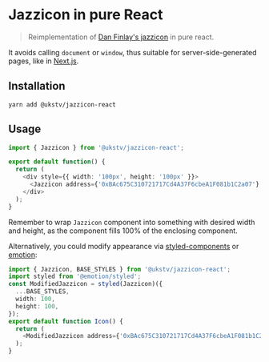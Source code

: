 # Jazzicon in pure React

> Reimplementation of [Dan Finlay's jazzicon](https://github.com/danfinlay/jazzicon) in pure react.

It avoids calling `document` or `window`, thus suitable for server-side-generated pages, like in [Next.js](https://nextjs.org).

## Installation

```
yarn add @ukstv/jazzicon-react
```

## Usage

```typescript jsx
import { Jazzicon } from '@ukstv/jazzicon-react';

export default function() {
  return (
    <div style={{ width: '100px', height: '100px' }}>
      <Jazzicon address={'0xBAc675C310721717Cd4A37F6cbeA1F081b1C2a07'} />
    </div>
  );
}
```

Remember to wrap `Jazzicon` component into something with desired width and height, as the component fills 100% of the enclosing component.

Alternatively, you could modify appearance via [styled-components](https://styled-components.com) or [emotion](https://emotion.sh):

```typescript jsx
import { Jazzicon, BASE_STYLES } from '@ukstv/jazzicon-react';
import styled from '@emotion/styled';
const ModifiedJazzicon = styled(Jazzicon)({
  ...BASE_STYLES,
  width: 100,
  height: 100,
});
export default function Icon() {
  return (
    <ModifiedJazzicon address={'0xBAc675C310721717Cd4A37F6cbeA1F081b1C2a07'} />
  );
}
```
